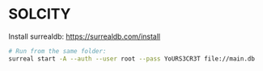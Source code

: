 # SOLCITY

Install surrealdb: https://surrealdb.com/install

```sh
# Run from the same folder:
surreal start -A --auth --user root --pass YoURS3CR3T file://main.db
```
